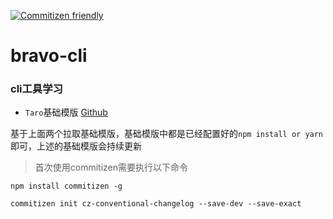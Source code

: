 [![Commitizen friendly](https://img.shields.io/badge/commitizen-friendly-brightgreen.svg)](http://commitizen.github.io/cz-cli/)

# bravo-cli

### cli工具学习

+ `Taro`基础模版 [Github](https://github.com/Bravo123/template-taro)
<!-- + `Ant Design pro`基础模版 [Github](https://github.com/Bravo123/template-taro) -->

基于上面两个拉取基础模版，基础模版中都是已经配置好的`npm install or yarn`即可，上述的基础模版会持续更新


> 首次使用commitizen需要执行以下命令

```
npm install commitizen -g

commitizen init cz-conventional-changelog --save-dev --save-exact
```